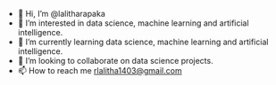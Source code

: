 - 👋 Hi, I’m @lalitharapaka
- 👀 I’m interested in data science, machine learning and artificial intelligence.
- 🌱 I’m currently learning data science, machine learning and artificial intelligence.
- 💞️ I’m looking to collaborate on data science projects.
- 📫 How to reach me rlalitha1403@gmail.com 

<!---
lalitharapaka/lalitharapaka is a ✨ special ✨ repository because its `README.md` (this file) appears on your GitHub profile.
You can click the Preview link to take a look at your changes.
--->
